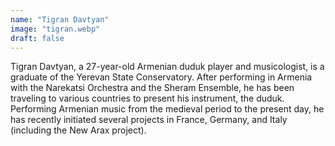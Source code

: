 ```yaml
---
name: "Tigran Davtyan"
image: "tigran.webp"
draft: false
---
```


Tigran Davtyan, a 27-year-old Armenian duduk player and musicologist, is a graduate of the Yerevan State Conservatory. After performing in Armenia with the Narekatsi Orchestra and the Sheram Ensemble, he has been traveling to various countries to present his instrument, the duduk. Performing Armenian music from the medieval period to the present day, he has recently initiated several projects in France, Germany, and Italy (including the New Arax project).
